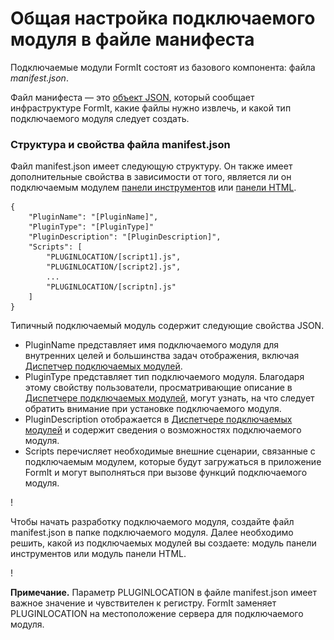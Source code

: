 # Общая настройка подключаемого модуля в файле манифеста

Подключаемые модули FormIt состоят из базового компонента: файла _manifest.json_.

Файл манифеста — это [объект JSON](http://www.json.org), который сообщает инфраструктуре FormIt, какие файлы нужно извлечь, и какой тип подключаемого модуля следует создать.

### Структура и свойства файла manifest.json

Файл manifest.json имеет следующую структуру. Он также имеет дополнительные свойства в зависимости от того, является ли он подключаемым модулем [панели инструментов](../additional-development-options/creating-a-toolbar-based-plugin.md) или [панели HTML](../additional-development-options/creating-an-html-panel-plugin.md).

```
{
    "PluginName": "[PluginName]",
    "PluginType": "[PluginType]"
    "PluginDescription": "[PluginDescription]",
    "Scripts": [
        "PLUGINLOCATION/[script1].js",
        "PLUGINLOCATION/[script2].js",
        ...
        "PLUGINLOCATION/[scriptn].js"
    ]
}               
```

Типичный подключаемый модуль содержит следующие свойства JSON.

* PluginName представляет имя подключаемого модуля для внутренних целей и большинства задач отображения, включая [Диспетчер подключаемых модулей](../../how-to-use-plug-ins.md#plugin-manager).
* PluginType представляет тип подключаемого модуля. Благодаря этому свойству пользователи, просматривающие описание в [Диспетчере подключаемых модулей](../../how-to-use-plug-ins.md#plugin-manager), могут узнать, на что следует обратить внимание при установке подключаемого модуля.
* PluginDescription отображается в [Диспетчере подключаемых модулей](../../how-to-use-plug-ins.md#plugin-manager) и содержит сведения о возможностях подключаемого модуля.
* Scripts перечисляет необходимые внешние сценарии, связанные с подключаемым модулем, которые будут загружаться в приложение FormIt и могут выполняться при вызове функций подключаемого модуля.

\![](<../../../.gitbook/assets/image (5) (1).png>)

Чтобы начать разработку подключаемого модуля, создайте файл manifest.json в папке подключаемого модуля. Далее необходимо решить, какой из подключаемых модулей вы создаете: модуль панели инструментов или модуль панели HTML.

\![](<../../../.gitbook/assets/image (36).png>)

**Примечание.** Параметр PLUGINLOCATION в файле manifest.json имеет важное значение и чувствителен к регистру. FormIt заменяет PLUGINLOCATION на местоположение сервера для подключаемого модуля.
